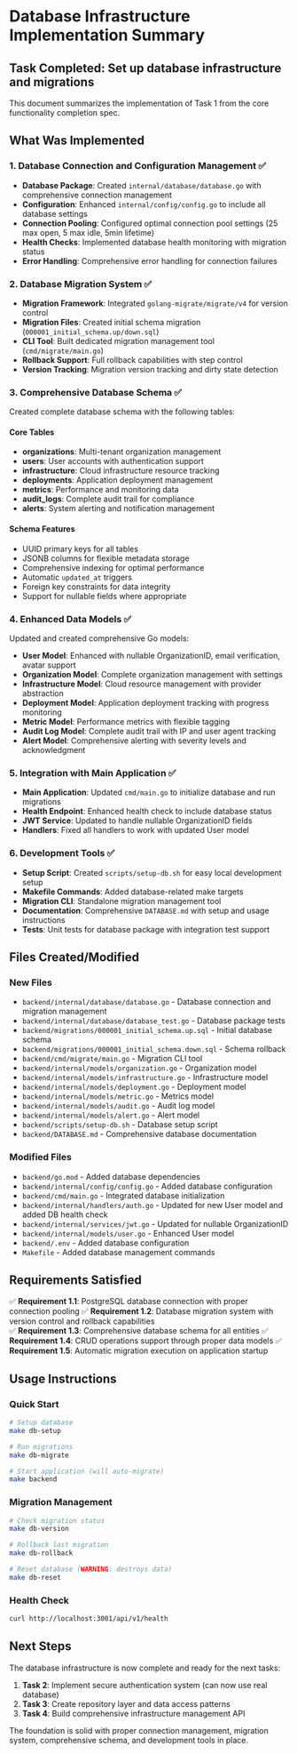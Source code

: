 # Database Infrastructure Implementation Summary

## Task Completed: Set up database infrastructure and migrations

This document summarizes the implementation of Task 1 from the core functionality completion spec.

## What Was Implemented

### 1. Database Connection and Configuration Management ✅

- **Database Package**: Created `internal/database/database.go` with comprehensive connection management
- **Configuration**: Enhanced `internal/config/config.go` to include all database settings
- **Connection Pooling**: Configured optimal connection pool settings (25 max open, 5 max idle, 5min lifetime)
- **Health Checks**: Implemented database health monitoring with migration status
- **Error Handling**: Comprehensive error handling for connection failures

### 2. Database Migration System ✅

- **Migration Framework**: Integrated `golang-migrate/migrate/v4` for version control
- **Migration Files**: Created initial schema migration (`000001_initial_schema.up/down.sql`)
- **CLI Tool**: Built dedicated migration management tool (`cmd/migrate/main.go`)
- **Rollback Support**: Full rollback capabilities with step control
- **Version Tracking**: Migration version tracking and dirty state detection

### 3. Comprehensive Database Schema ✅

Created complete database schema with the following tables:

#### Core Tables
- **organizations**: Multi-tenant organization management
- **users**: User accounts with authentication support
- **infrastructure**: Cloud infrastructure resource tracking
- **deployments**: Application deployment management
- **metrics**: Performance and monitoring data
- **audit_logs**: Complete audit trail for compliance
- **alerts**: System alerting and notification management

#### Schema Features
- UUID primary keys for all tables
- JSONB columns for flexible metadata storage
- Comprehensive indexing for optimal performance
- Automatic `updated_at` triggers
- Foreign key constraints for data integrity
- Support for nullable fields where appropriate

### 4. Enhanced Data Models ✅

Updated and created comprehensive Go models:

- **User Model**: Enhanced with nullable OrganizationID, email verification, avatar support
- **Organization Model**: Complete organization management with settings
- **Infrastructure Model**: Cloud resource management with provider abstraction
- **Deployment Model**: Application deployment tracking with progress monitoring
- **Metric Model**: Performance metrics with flexible tagging
- **Audit Log Model**: Complete audit trail with IP and user agent tracking
- **Alert Model**: Comprehensive alerting with severity levels and acknowledgment

### 5. Integration with Main Application ✅

- **Main Application**: Updated `cmd/main.go` to initialize database and run migrations
- **Health Endpoint**: Enhanced health check to include database status
- **JWT Service**: Updated to handle nullable OrganizationID fields
- **Handlers**: Fixed all handlers to work with updated User model

### 6. Development Tools ✅

- **Setup Script**: Created `scripts/setup-db.sh` for easy local development setup
- **Makefile Commands**: Added database-related make targets
- **Migration CLI**: Standalone migration management tool
- **Documentation**: Comprehensive `DATABASE.md` with setup and usage instructions
- **Tests**: Unit tests for database package with integration test support

## Files Created/Modified

### New Files
- `backend/internal/database/database.go` - Database connection and migration management
- `backend/internal/database/database_test.go` - Database package tests
- `backend/migrations/000001_initial_schema.up.sql` - Initial database schema
- `backend/migrations/000001_initial_schema.down.sql` - Schema rollback
- `backend/cmd/migrate/main.go` - Migration CLI tool
- `backend/internal/models/organization.go` - Organization model
- `backend/internal/models/infrastructure.go` - Infrastructure model
- `backend/internal/models/deployment.go` - Deployment model
- `backend/internal/models/metric.go` - Metrics model
- `backend/internal/models/audit.go` - Audit log model
- `backend/internal/models/alert.go` - Alert model
- `backend/scripts/setup-db.sh` - Database setup script
- `backend/DATABASE.md` - Comprehensive database documentation

### Modified Files
- `backend/go.mod` - Added database dependencies
- `backend/internal/config/config.go` - Added database configuration
- `backend/cmd/main.go` - Integrated database initialization
- `backend/internal/handlers/auth.go` - Updated for new User model and added DB health check
- `backend/internal/services/jwt.go` - Updated for nullable OrganizationID
- `backend/internal/models/user.go` - Enhanced User model
- `backend/.env` - Added database configuration
- `Makefile` - Added database management commands

## Requirements Satisfied

✅ **Requirement 1.1**: PostgreSQL database connection with proper connection pooling
✅ **Requirement 1.2**: Database migration system with version control and rollback capabilities  
✅ **Requirement 1.3**: Comprehensive database schema for all entities
✅ **Requirement 1.4**: CRUD operations support through proper data models
✅ **Requirement 1.5**: Automatic migration execution on application startup

## Usage Instructions

### Quick Start
```bash
# Setup database
make db-setup

# Run migrations
make db-migrate

# Start application (will auto-migrate)
make backend
```

### Migration Management
```bash
# Check migration status
make db-version

# Rollback last migration
make db-rollback

# Reset database (WARNING: destroys data)
make db-reset
```

### Health Check
```bash
curl http://localhost:3001/api/v1/health
```

## Next Steps

The database infrastructure is now complete and ready for the next tasks:

1. **Task 2**: Implement secure authentication system (can now use real database)
2. **Task 3**: Create repository layer and data access patterns
3. **Task 4**: Build comprehensive infrastructure management API

The foundation is solid with proper connection management, migration system, comprehensive schema, and development tools in place.